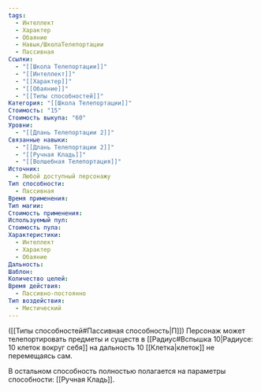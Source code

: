 ```yaml
---
tags:
  - Интеллект
  - Характер
  - Обаяние
  - Навык/ШколаТелепортации
  - Пассивная
Ссылки:
  - "[[Школа Телепортации]]"
  - "[[Интеллект]]"
  - "[[Характер]]"
  - "[[Обаяние]]"
  - "[[Типы способностей]]"
Категория: "[[Школа Телепортации]]"
Стоимость: "15"
Стоимость выкупа: "60"
Уровни:
  - "[[Длань Телепортации 2]]"
Связанные навыки:
  - "[[Длань Телепортации 2]]"
  - "[[Ручная Кладь]]"
  - "[[Волшебная Телепортация]]"
Источник:
  - Любой доступный персонажу
Тип способности:
  - Пассивная
Время применения: 
Тип магии: 
Стоимость применения: 
Используемый пул: 
Стоимость пула: 
Характеристики:
  - Интеллект
  - Характер
  - Обаяние
Дальность: 
Шаблон: 
Количество целей: 
Время действия:
  - Пассивно-постоянно
Тип воздействия:
  - Мистический
---
```

([[Типы способностей#Пассивная способность|П]]) Персонаж может телепортировать предметы и существ в [[Радиус#Вспышка 10|Радиусе: 10 клеток вокруг себя]] на дальность 10 [[Клетка|клеток]] не перемещаясь сам. 

В остальном способность полностью полагается на параметры способности: [[Ручная Кладь]]. 

